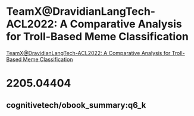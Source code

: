 # TeamX@DravidianLangTech-ACL2022: A Comparative Analysis for Troll-Based Meme Classification

[TeamX@DravidianLangTech-ACL2022: A Comparative Analysis for Troll-Based Meme Classification](https://arxiv.org/abs/2205.04404)

# 2205.04404

## cognitivetech/obook_summary:q6_k

